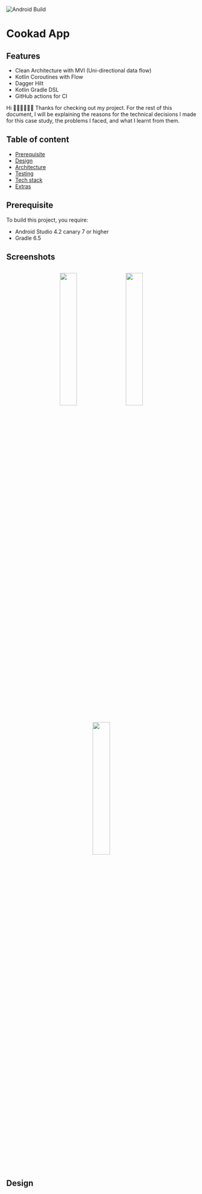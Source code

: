 ![Android Build](https://github.com/Ezike/StarWarsSearch/workflows/Android%20Build/badge.svg)

# Cookad App

## Features
* Clean Architecture with MVI (Uni-directional data flow)
* Kotlin Coroutines with Flow
* Dagger Hilt
* Kotlin Gradle DSL
* GitHub actions for CI

Hi 👋🏼👋🏼👋🏼
Thanks for checking out my project. For the rest of this document, I will be explaining the reasons for the technical decisions I made for this case study, the problems I faced, and what I learnt from them.

## Table of content

- [Prerequisite](#prerequisite)
- [Design](#Design)
- [Architecture](#architecture)
- [Testing](#testing)
- [Tech stack](#Libraries)
- [Extras](#Extras)

## Prerequisite
To build this project, you require:
- Android Studio 4.2 canary 7 or higher
- Gradle 6.5

<h2 align="left">Screenshots</h2>
<h4 align="center">
<img src="https://res.cloudinary.com/diixxqjcx/image/upload/v1596748100/star_wars_recents.jpg" width="30%" vspace="10" hspace="10">
<img src="https://res.cloudinary.com/diixxqjcx/image/upload/v1596748100/star_wars_search.png" width="30%" vspace="10" hspace="10">
<img src="https://res.cloudinary.com/diixxqjcx/image/upload/v1596748100/star_wars_detail.jpg" width="30%" vspace="10" hspace="10"><br>

## Design

